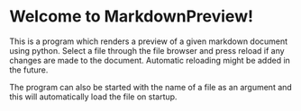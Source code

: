 # Welcome to MarkdownPreview!
This is a program which renders a preview of a given markdown document using
python. Select a file through the file browser and press reload if any changes
are made to the document. Automatic reloading might be added in the future.

The program can also be started with the name of a file as an argument
and this will automatically load the file on startup.
